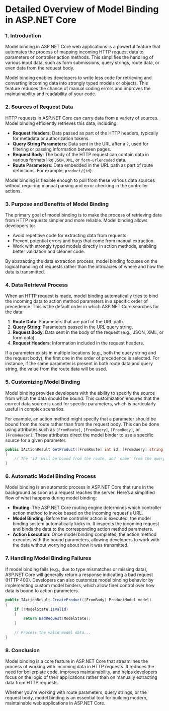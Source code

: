 
# Detailed Overview of Model Binding in ASP.NET Core

### 1. Introduction
Model binding in ASP.NET Core web applications is a powerful feature that automates the process of mapping incoming HTTP request data to parameters of controller action methods. This simplifies the handling of various input data, such as form submissions, query strings, route data, or even data from the request body.

Model binding enables developers to write less code for retrieving and converting incoming data into strongly typed models or objects. This feature reduces the chance of manual coding errors and improves the maintainability and readability of your code.

### 2. Sources of Request Data
HTTP requests in ASP.NET Core can carry data from a variety of sources. Model binding efficiently retrieves this data, including:
- **Request Headers**: Data passed as part of the HTTP headers, typically for metadata or authorization tokens.
- **Query String Parameters**: Data sent in the URL after a `?`, used for filtering or passing information between pages.
- **Request Body**: The body of the HTTP request can contain data in various formats like `JSON`, `XML`, or `form-urlencoded` data.
- **Route Parameters**: Data embedded in the URL path as part of route definitions. For example, `product/{id}`.
  
Model binding is flexible enough to pull from these various data sources without requiring manual parsing and error checking in the controller actions.

### 3. Purpose and Benefits of Model Binding
The primary goal of model binding is to make the process of retrieving data from HTTP requests simpler and more reliable. Model binding allows developers to:
- Avoid repetitive code for extracting data from requests.
- Prevent potential errors and bugs that come from manual extraction.
- Work with strongly typed models directly in action methods, enabling better validation and cleaner code.

By abstracting the data extraction process, model binding focuses on the logical handling of requests rather than the intricacies of where and how the data is transmitted.

### 4. Data Retrieval Process
When an HTTP request is made, model binding automatically tries to bind the incoming data to action method parameters in a specific order of precedence. This is the default order in which ASP.NET Core searches for the data:
1. **Route Data**: Parameters that are part of the URL path.
2. **Query String**: Parameters passed in the URL query string.
3. **Request Body**: Data sent in the body of the request (e.g., JSON, XML, or form data).
4. **Request Headers**: Information included in the request headers.

If a parameter exists in multiple locations (e.g., both the query string and the request body), the first one in the order of precedence is selected. For instance, if the same parameter is present in both route data and query string, the value from the route data will be used.

### 5. Customizing Model Binding
Model binding provides developers with the ability to specify the source from which the data should be bound. This customization ensures that the correct data source is used for specific parameters, which is particularly useful in complex scenarios.

For example, an action method might specify that a parameter should be bound from the route rather than from the request body. This can be done using attributes such as `[FromRoute]`, `[FromQuery]`, `[FromBody]`, or `[FromHeader]`. These attributes direct the model binder to use a specific source for a given parameter.

```csharp
public IActionResult GetProduct([FromRoute] int id, [FromQuery] string name)
{
    // The 'id' will be bound from the route, and 'name' from the query string.
}
```

### 6. Automatic Model Binding Process
Model binding is an automatic process in ASP.NET Core that runs in the background as soon as a request reaches the server. Here’s a simplified flow of what happens during model binding:
- **Routing**: The ASP.NET Core routing engine determines which controller action method to invoke based on the incoming request's URL.
- **Model Binding**: Before the controller action is executed, the model binding system automatically kicks in. It inspects the incoming request and binds the data to the corresponding action method parameters.
- **Action Execution**: Once model binding completes, the action method executes with the bound parameters, allowing developers to work with the data without worrying about how it was transmitted.

### 7. Handling Model Binding Failures
If model binding fails (e.g., due to type mismatches or missing data), ASP.NET Core will generally return a response indicating a bad request (HTTP 400). Developers can also customize model binding behavior by implementing custom model binders, which allow finer control over how data is bound to action parameters.

```csharp
public IActionResult CreateProduct([FromBody] ProductModel model)
{
    if (!ModelState.IsValid)
    {
        return BadRequest(ModelState);
    }
    
    // Process the valid model data...
}
```

### 8. Conclusion
Model binding is a core feature in ASP.NET Core that streamlines the process of working with incoming data in HTTP requests. It reduces the need for boilerplate code, improves maintainability, and helps developers focus on the logic of their applications rather than on manually extracting data from HTTP requests.

Whether you're working with route parameters, query strings, or the request body, model binding is an essential tool for building modern, maintainable web applications in ASP.NET Core.
